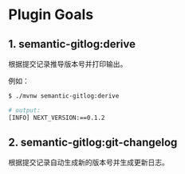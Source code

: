 # Plugin Goals

## 1. semantic-gitlog:derive

根据提交记录推导版本号并打印输出。

例如：
```bash
$ ./mvnw semantic-gitlog:derive

# output:
[INFO] NEXT_VERSION:==0.1.2
```

## 2. semantic-gitlog:git-changelog

根据提交记录自动生成新的版本号并生成更新日志。
